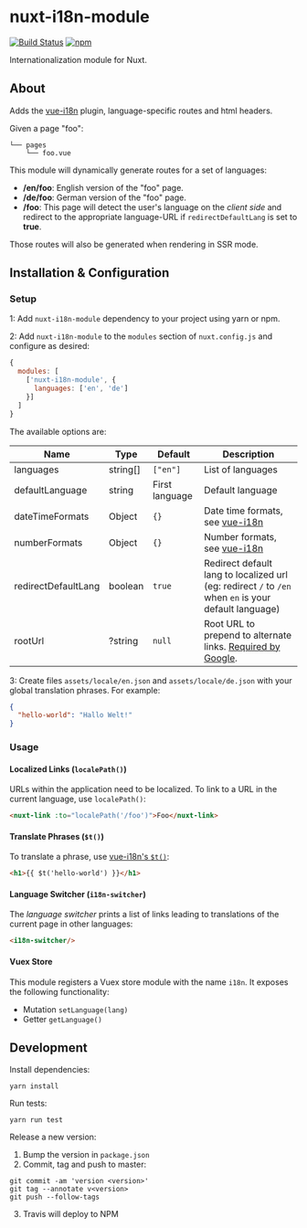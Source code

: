 nuxt-i18n-module
================

[![Build Status](https://img.shields.io/travis/njam/nuxt-i18n-module/master.svg)](https://travis-ci.org/njam/nuxt-i18n-module)
[![npm](https://img.shields.io/npm/v/nuxt-i18n-module.svg)](https://www.npmjs.com/package/nuxt-i18n-module)


Internationalization module for Nuxt.


About
-----
Adds the [vue-i18n](https://github.com/kazupon/vue-i18n) plugin, language-specific routes and html headers.

Given a page "foo":
```
└── pages
    └── foo.vue
```
This module will dynamically generate routes for a set of languages:
- **/en/foo**: English version of the "foo" page.
- **/de/foo**: German version of the "foo" page.
- **/foo**: This page will detect the user's language on the *client side* and redirect to the appropriate language-URL if `redirectDefaultLang` is set to **true**.

Those routes will also be generated when rendering in SSR mode.


Installation & Configuration
----------------------------

### Setup
1: Add `nuxt-i18n-module` dependency to your project using yarn or npm.

2: Add `nuxt-i18n-module` to the `modules` section of `nuxt.config.js` and configure as desired:
```js
{
  modules: [
    ['nuxt-i18n-module', {
      languages: ['en', 'de']
    }]
  ]
}
```
The available options are:

| Name                  | Type      | Default           | Description       |
| ----                  | ---       | ---               | ---               |
| languages             | string[]  | `["en"]`          | List of languages |
| defaultLanguage       | string    | First language    | Default language  |
| dateTimeFormats       | Object    | `{}`              | Date time formats, see [vue-i18n](https://kazupon.github.io/vue-i18n/api/#datetimeformats) |
| numberFormats         | Object    | `{}`              | Number formats, see [vue-i18n](https://kazupon.github.io/vue-i18n/api/#numberformats) |
| redirectDefaultLang   | boolean   | `true`            | Redirect default lang to localized url (eg: redirect `/` to `/en` when `en` is your default language) |
| rootUrl               | ?string   | `null`            | Root URL to prepend to alternate links. [Required by Google](https://support.google.com/webmasters/answer/189077). |

3: Create files `assets/locale/en.json` and `assets/locale/de.json` with your global translation phrases.
For example:
```json
{
  "hello-world": "Hallo Welt!"
}
```

### Usage

#### Localized Links (`localePath()`)
URLs within the application need to be localized.
To link to a URL in the current language, use `localePath()`:
```html
<nuxt-link :to="localePath('/foo')">Foo</nuxt-link>
```

#### Translate Phrases (`$t()`)
To translate a phrase, use [vue-i18n's `$t()`](https://kazupon.github.io/vue-i18n/api/#t):
```html
<h1>{{ $t('hello-world') }}</h1>
```

#### Language Switcher (`i18n-switcher`)
The _language switcher_ prints a list of links leading to translations of the current page in other languages:
```html
<i18n-switcher/>
```

#### Vuex Store
This module registers a Vuex store module with the name `i18n`.
It exposes the following functionality:
- Mutation `setLanguage(lang)`
- Getter `getLanguage()`

Development
-----------
Install dependencies:
```
yarn install
```

Run tests:
```
yarn run test
```

Release a new version:

1. Bump the version in `package.json`
2. Commit, tag and push to master:
```
git commit -am 'version <version>'
git tag --annotate v<version>
git push --follow-tags
```
3. Travis will deploy to NPM
